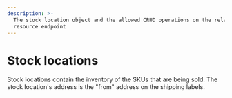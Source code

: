 ```yaml
---
description: >-
  The stock location object and the allowed CRUD operations on the related
  resource endpoint
---
```


# Stock locations

Stock locations contain the inventory of the SKUs that are being sold. The stock location's address is the "from" address on the shipping labels.
